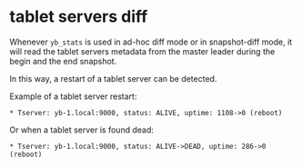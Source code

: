 # tablet servers diff

Whenever `yb_stats` is used in ad-hoc diff mode or in snapshot-diff mode, it will read the tablet servers metadata from the master leader during the begin and the end snapshot.

In this way, a restart of a tablet server can be detected.

Example of a tablet server restart:
```
* Tserver: yb-1.local:9000, status: ALIVE, uptime: 1108->0 (reboot)
```

Or when a tablet server is found dead:
```
* Tserver: yb-1.local:9000, status: ALIVE->DEAD, uptime: 286->0 (reboot)
```